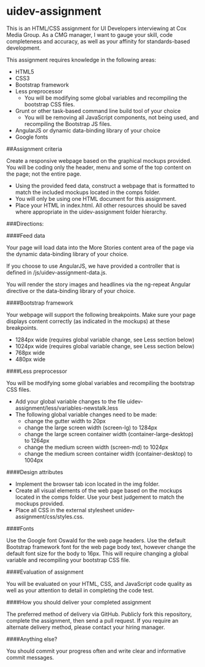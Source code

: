 # uidev-assignment

This is an HTML/CSS assignment for UI Developers interviewing at Cox Media Group.  As a CMG manager, I want to gauge your skill, code completeness and accuracy, as well as your affinity for standards-based development.

This assignment requires knowledge in the following areas:

- HTML5
- CSS3
- Bootstrap framework
- Less preprocessor
	- You will be modifying some global variables and recompiling the bootstrap CSS files.
- Grunt or other task-based command line build tool of your choice 
	- You will be removing all JavaScript components, not being used, and recompiling the Bootstrap JS files.
- AngularJS or dynamic data-binding library of your choice
- Google fonts

##Assignment criteria

Create a responsive webpage based on the graphical mockups provided.  You will be coding only the header, menu and some of the top content on the page; not the entire page. 

-	Using the provided feed data, construct a webpage that is formatted to match the included mockups located in the comps folder.
- You will only be using one HTML document for this assignment.
- Place your HTML in index.html. All other resources should be saved where appropriate in the uidev-assignment folder hierarchy.

###Directions:

####Feed data

Your page will load data into the More Stories content area of the page via the dynamic data-binding library of your choice.

If you choose to use AngularJS, we have provided a  controller that is defined in /js/uidev-assignment-data.js.   

You will render the story images and headlines via the ng-repeat Angular directive or the data-binding library of your choice.  


####Bootstrap framework

Your webpage will support the following breakpoints.  Make sure your page displays content correctly (as indicated in the mockups) at these breakpoints.

- 1284px wide (requires global variable change, see Less section below)
- 1024px wide (requires global variable change, see Less section below)
- 768px wide
- 480px wide

####Less preprocessor

You will be modifying some global variables and recompiling the bootstrap CSS files.  

- Add your global variable changes to the file uidev-assignment/less/variables-newstalk.less
- The following global variable changes need to be made:
	- change the gutter width to 20px
	- change the large screen width (screen-lg) to 1284px
	- change the large screen container width (container-large-desktop) to 1264px
	- change the medium screen width (screen-md) to 1024px
	- change the medium screen container width (container-desktop) to 1004px

####Design attributes

- Implement the browser tab icon located in the img folder.
- Create all visual elements of the web page based on the mockups located in the comps folder.  Use your best judgement to match the mockups provided.
- Place all CSS in the external stylesheet unidev-assignment/css/styles.css.

####Fonts

Use the Google font Oswald for the web page headers.  Use the default Bootstrap framework font for the web page body text, however change the default font size for the body to 16px.  This will require changing a global variable and recompiling your bootstrap CSS file.

####Evaluation of assignment

You will be evaluated on your HTML, CSS, and JavaScript code quality as well as your attention to detail in completing the code test.

####How you should deliver your completed assignment

The preferred method of delivery via GitHub. Publicly fork this repository, complete the assignment, then send a pull request. If you require an alternate delivery method, please contact your hiring manager.

####Anything else?

You should commit your progress often and write clear and informative commit messages.
